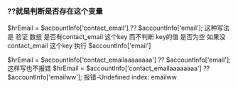 ### ??就是判断是否存在这个变量
$hrEmail = $accountInfo['contact_email'] ?? $accountInfo['email'];
这种写法是 验证 数组 是否有contact_email 这个key  而不判断 key的值 是否为空
如果没contact_email 这个key  执行 $accountInfo['email']

$hrEmail = $accountInfo['contact_emailaaaaaaaa'] ?? $accountInfo['email']; 这样写也不报错
$hrEmail = $accountInfo['contact_emailaaaaaaaa'] ?? $accountInfo['emailww']; 报错-Undefined index: emailww